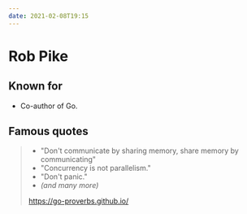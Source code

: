 ```yaml
---
date: 2021-02-08T19:15
---
```


# Rob Pike

## Known for

- Co-author of Go.

## Famous quotes

> - "Don't communicate by sharing memory, share memory by communicating"
> - "Concurrency is not parallelism."
> - "Don't panic."
> - *(and many more)*
>
> <https://go-proverbs.github.io/>

